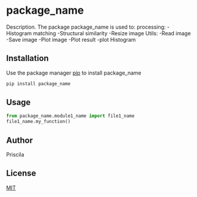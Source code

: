 # package_name

Description. 
The package package_name is used to:
   processing:
	-Histogram matching
	-Structural similarity
        -Resize image
   Utils:
        -Read image
	-Save image
        -Plot image
	-Plot result
        -plot Histogram
	
## Installation

Use the package manager [pip](https://pip.pypa.io/en/stable/) to install package_name

```bash
pip install package_name
```

## Usage

```python
from package_name.module1_name import file1_name
file1_name.my_function()
```

## Author
Priscila

## License
[MIT](https://choosealicense.com/licenses/mit/)

